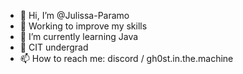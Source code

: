 - 👋 Hi, I’m @Julissa-Paramo
- 👀 Working to improve my skills
- 🌱 I’m currently learning Java
- 💞️ CIT undergrad
- 📫 How to reach me: discord / gh0st.in.the.machine

<!---
Julissa-Paramo/Julissa-Paramo is a ✨ special ✨ repository because its `README.md` (this file) appears on your GitHub profile.
You can click the Preview link to take a look at your changes.
--->
